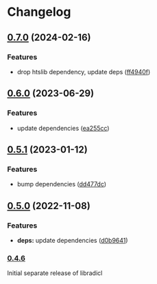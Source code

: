 # Changelog

## [0.7.0](https://github.com/COMBINE-lab/libradicl/compare/v0.6.0...v0.7.0) (2024-02-16)


### Features

* drop htslib dependency, update deps ([ff4940f](https://github.com/COMBINE-lab/libradicl/commit/ff4940f4f778c3527c0099a7055b79c9c303d10d))

## [0.6.0](https://github.com/COMBINE-lab/libradicl/compare/v0.5.1...v0.6.0) (2023-06-29)


### Features

* update dependencies ([ea255cc](https://github.com/COMBINE-lab/libradicl/commit/ea255cc40219192feb328d75e485886341853f0b))

## [0.5.1](https://github.com/COMBINE-lab/libradicl/compare/v0.5.0...v0.5.1) (2023-01-12)


### Features

* bump dependencies ([dd477dc](https://github.com/COMBINE-lab/libradicl/commit/dd477dc38485dbfec2385df85cf9724976cc5ffb))

## [0.5.0](https://github.com/COMBINE-lab/libradicl/compare/v0.4.6...v0.5.0) (2022-11-08)


### Features

* **deps:** update dependencies ([d0b9641](https://github.com/COMBINE-lab/libradicl/commit/d0b964171cbee53b2209e385140a6c51375d9cc2))

### [0.4.6](https://github.com/COMBINE-lab/libradicl/commit/4f572c2507ddb71478d68d10bd7443aed1ff43b7)

Initial separate release of libradicl
